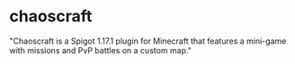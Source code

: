 # chaoscraft
"Chaoscraft is a Spigot 1.17.1 plugin for Minecraft that features a mini-game with missions and PvP battles on a custom map."

